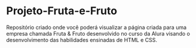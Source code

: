 # Projeto-Fruta-e-Fruto

Repositório criado onde você poderá visualizar a página criada para uma empresa chamada Fruta & Fruto desenvolvido no curso da Alura visando o desenvolvimento das habilidades ensinadas de HTML e CSS. 
